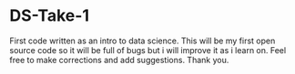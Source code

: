 # DS-Take-1
First code written as an intro to data science.
This will be my first open source code so it will be full of bugs but i will improve it as i learn on. Feel free to make corrections and add suggestions. Thank you.
